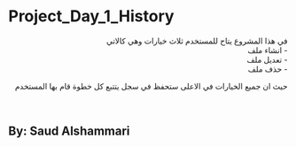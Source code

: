 # Project_Day_1_History

<div dir=rtl>
في هذا المشروع يتاح للمستخدم ثلاث خيارات وهي كالاتي
<br>
- انشاء ملف
<br>
- تعديل ملف
<br>
- حذف ملف
<br>


حيث ان جميع الخيارات في الاعلى ستحفظ في سجل يتتبع كل خطوة قام بها المستخدم 

</div>
<br>

## By: Saud Alshammari
